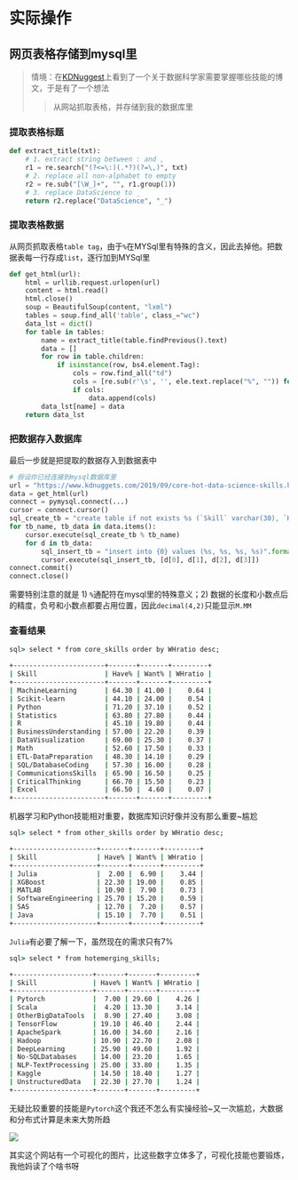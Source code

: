 # 实际操作

## 网页表格存储到mysql里

> 情境：在[KDNuggest](https://www.kdnuggets.com/2019/09/core-hot-data-science-skills.html)上看到了一个关于数据科学家需要掌握哪些技能的博文，于是有了一个想法
>> 从网站抓取表格，并存储到我的数据库里

### 提取表格标题

```python
def extract_title(txt):
    # 1. extract string between : and ,
    r1 = re.search("(?<=\:)(.*?)(?=\,)", txt)
    # 2. replace all non-alphabet to empty
    r2 = re.sub("[\W_]+", "", r1.group(1))
    # 3. replace DataScience to _
    return r2.replace("DataScience", "_")
```

### 提取表格数据

从网页抓取表格`table tag`，由于`%`在MYSql里有特殊的含义，因此去掉他。把数据表每一行存成`list`，逐行加到MYSql里

```python
def get_html(url):
    html = urllib.request.urlopen(url)
    content = html.read()
    html.close()
    soup = BeautifulSoup(content, "lxml")
    tables = soup.find_all('table', class_="wc")
    data_lst = dict()
    for table in tables:
        name = extract_title(table.findPrevious().text)
        data = []
        for row in table.children:
            if isinstance(row, bs4.element.Tag):
                cols = row.find_all("td")
                cols = [re.sub(r'\s', '', ele.text.replace("%", "")) for ele in cols]
                if cols:
                    data.append(cols)
        data_lst[name] = data
    return data_lst
```

### 把数据存入数据库

最后一步就是把提取的数据存入到数据表中

```python
# 假设你已经连接到mysql数据库里
url = "https://www.kdnuggets.com/2019/09/core-hot-data-science-skills.html"
data = get_html(url)
connect = pymysql.connect(...)
cursor = connect.cursor()
sql_create_tb = "create table if not exists %s (`Skill` varchar(30), `Have%%` decimal(5,2), `Want%%` decimal(5,2), `WHratio` decimal(4,2) )"
for tb_name, tb_data in data.items():
    cursor.execute(sql_create_tb % tb_name)
    for d in tb_data:
        sql_insert_tb = "insert into {0} values (%s, %s, %s, %s)".format(tb_name)
        cursor.execute(sql_insert_tb, [d[0], d[1], d[2], d[3]])
connect.commit()
connect.close()
```
需要特别注意的就是 1) `%`通配符在mysql里的特殊意义；2) 数据的长度和小数点后的精度，负号和小数点都要占用位置，因此`decimal(4,2)`只能显示`M.MM`

### 查看结果

```cmd
sql> select * from core_skills order by WHratio desc;

+-----------------------+-------+-------+---------+
| Skill                 | Have% | Want% | WHratio |
+-----------------------+-------+-------+---------+
| MachineLearning       | 64.30 | 41.00 |    0.64 |
| Scikit-learn          | 44.10 | 24.00 |    0.54 |
| Python                | 71.20 | 37.10 |    0.52 |
| Statistics            | 63.80 | 27.80 |    0.44 |
| R                     | 45.10 | 19.80 |    0.44 |
| BusinessUnderstanding | 57.00 | 22.20 |    0.39 |
| DataVisualization     | 69.00 | 25.30 |    0.37 |
| Math                  | 52.60 | 17.50 |    0.33 |
| ETL-DataPreparation   | 48.30 | 14.10 |    0.29 |
| SQL/DatabaseCoding    | 57.30 | 16.00 |    0.28 |
| CommunicationsSkills  | 65.90 | 16.50 |    0.25 |
| CriticalThinking      | 66.70 | 15.50 |    0.23 |
| Excel                 | 66.50 |  4.60 |    0.07 |
+-----------------------+-------+-------+---------+
```
机器学习和Python技能相对重要，数据库知识好像并没有那么重要~尴尬

```cmd
sql> select * from other_skills order by WHratio desc;

+---------------------+-------+-------+---------+
| Skill               | Have% | Want% | WHratio |
+---------------------+-------+-------+---------+
| Julia               |  2.00 |  6.90 |    3.44 |
| XGBoost             | 22.30 | 19.00 |    0.85 |
| MATLAB              | 10.90 |  7.90 |    0.73 |
| SoftwareEngineering | 25.70 | 15.20 |    0.59 |
| SAS                 | 12.70 |  7.20 |    0.57 |
| Java                | 15.10 |  7.70 |    0.51 |
+---------------------+-------+-------+---------+
```
`Julia`有必要了解一下，虽然现在的需求只有$7\%$

```cmd
sql> select * from hotemerging_skills;

+--------------------+-------+-------+---------+
| Skill              | Have% | Want% | WHratio |
+--------------------+-------+-------+---------+
| Pytorch            |  7.00 | 29.60 |    4.26 |
| Scala              |  4.20 | 13.30 |    3.14 |
| OtherBigDataTools  |  8.90 | 27.40 |    3.08 |
| TensorFlow         | 19.10 | 46.40 |    2.44 |
| ApacheSpark        | 16.00 | 34.60 |    2.16 |
| Hadoop             | 10.90 | 22.70 |    2.08 |
| DeepLearning       | 25.90 | 49.60 |    1.92 |
| No-SQLDatabases    | 14.00 | 23.20 |    1.65 |
| NLP-TextProcessing | 25.00 | 33.80 |    1.35 |
| Kaggle             | 14.50 | 18.40 |    1.27 |
| UnstructuredData   | 22.30 | 27.70 |    1.24 |
+--------------------+-------+-------+---------+
```
无疑比较重要的技能是`Pytorch`这个我还不怎么有实操经验~又一次尴尬，大数据和分布式计算是未来大势所趋


<img src="https://www.kdnuggets.com/images/skill-want-have-scatter-720.jpg">
    
其实这个网站有一个可视化的图片，比这些数字立体多了，可视化技能也要锻炼，我他妈读了个啥书呀
